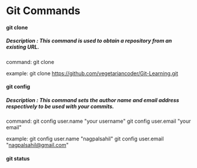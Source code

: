 # Git Commands


#### git clone
##### Description : This command is used to obtain a repository from an existing URL.

command:
git clone <your repo url>

example:
git clone https://github.com/vegetariancoder/Git-Learning.git

#### git config
##### Description : This command sets the author name and email address respectively to be used with your commits.

command:
git config user.name "your username"
git config user.email "your email"

example:
git config user.name "nagpalsahil"
git config user.email "nagpalsahil@gmail.com"


#### git status